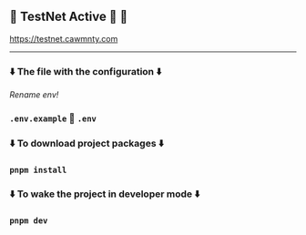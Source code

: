 ##   🎉 TestNet Active 🌙 🔮
https://testnet.cawmnty.com

---

### ⬇️ The file with the configuration ⬇️<br/>
_Rename env!_
### `.env.example` 🔄 `.env`


### ⬇️ To download project packages ⬇️<br/>

### `pnpm install`


### ⬇️ To wake the project in developer mode ⬇️<br/>

### `pnpm dev`

